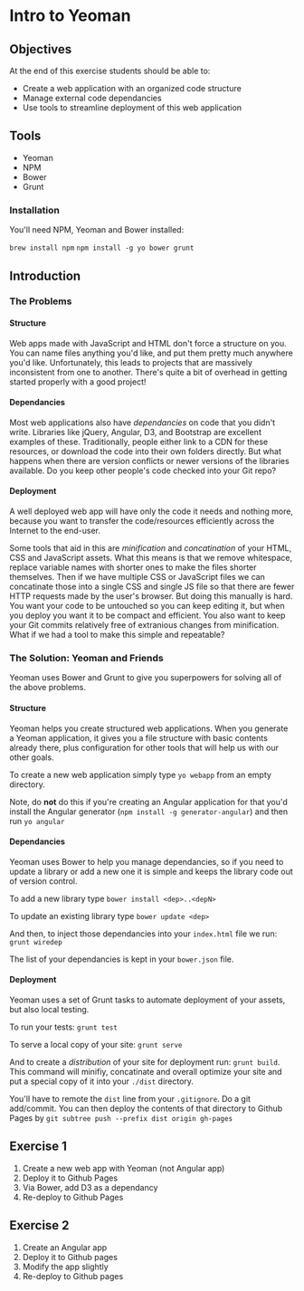 # Intro to Yeoman

## Objectives

At the end of this exercise students should be able to:

- Create a web application with an organized code structure
- Manage external code dependancies
- Use tools to streamline deployment of this web application

## Tools

- Yeoman
- NPM
- Bower
- Grunt

### Installation

You'll need NPM, Yeoman and Bower installed:

`brew install npm`
`npm install -g yo bower grunt`

## Introduction

### The Problems

#### Structure

Web apps made with JavaScript and HTML don't force a structure on you. You can name files anything you'd like, and put them pretty much anywhere you'd like. Unfortunately, this leads to projects that are massively inconsistent from one to another. There's quite a bit of overhead in getting started properly with a good project!

#### Dependancies

Most web applications also have *dependancies* on code that you didn't write. Libraries like jQuery, Angular, D3, and Bootstrap are excellent examples of these. Traditionally, people either link to a CDN for these resources, or download the code into their own folders directly. But what happens when there are version conflicts or newer versions of the libraries available. Do you keep other people's code checked into your Git repo?

#### Deployment

A well deployed web app will have only the code it needs and nothing more, because you want to transfer the code/resources efficiently across the Internet to the end-user.

Some tools that aid in this are *minification* and *concatination* of your HTML, CSS and JavaScript assets. What this means is that we remove whitespace, replace variable names with shorter ones to make the files shorter themselves. Then if we have multiple CSS or JavaScript files we can concatinate those into a single CSS and single JS file so that there are fewer HTTP requests made by the user's browser. But doing this manually is hard. You want your code to be untouched so you can keep editing it, but when you deploy you want it to be compact and efficient. You also want to keep your Git commits relatively free of extranious changes from minification. What if we had a tool to make this simple and repeatable?

### The Solution: Yeoman and Friends

Yeoman uses Bower and Grunt to give you superpowers for solving all of the above problems.

#### Structure

Yeoman helps you create structured web applications. When you generate a Yeoman application, it gives you a file structure with basic contents already there, plus configuration for other tools that will help us with our other goals.

To create a new web application simply type `yo webapp` from an empty directory.

Note, do **not** do this if you're creating an Angular application for that you'd install the Angular generator (`npm install -g generator-angular`) and then run `yo angular`

#### Dependancies

Yeoman uses Bower to help you manage dependancies, so if you need to update a library or add a new one it is simple and keeps the library code out of version control.

To add a new library type `bower install <dep>..<depN>`

To update an existing library type `bower update <dep>`

And then, to inject those dependancies into your `index.html` file we run: `grunt wiredep`

The list of your dependancies is kept in your `bower.json` file.

#### Deployment

Yeoman uses a set of Grunt tasks to automate deployment of your assets, but also local testing.

To run your tests: `grunt test`

To serve a local copy of your site: `grunt serve`

And to create a *distribution* of your site for deployment run: `grunt build`. This command will minifiy, concatinate and overall optimize your site and put a special copy of it into your `./dist` directory.

You'll have to remote the `dist` line from your `.gitignore`. Do a git add/commit. You can then deploy the contents of that directory to Github Pages by `git subtree push --prefix dist origin gh-pages`


## Exercise 1

1. Create a new web app with Yeoman (not Angular app)
2. Deploy it to Github Pages
3. Via Bower, add D3 as a dependancy
4. Re-deploy to Github Pages

## Exercise 2

1. Create an Angular app
2. Deploy it to Github pages
3. Modify the app slightly
4. Re-deploy to Github pages
